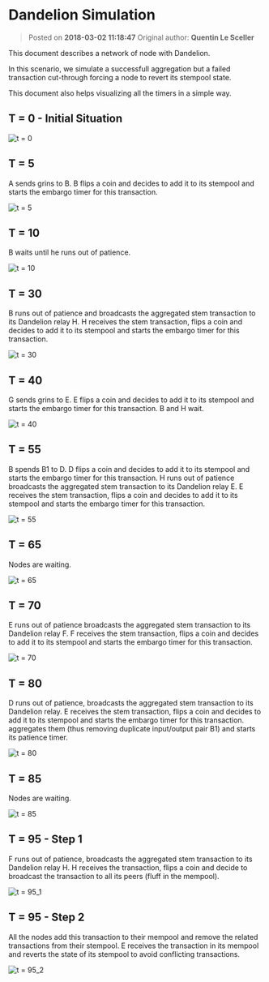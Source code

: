 # Dandelion Simulation
> Posted on **2018-03-02 11:18:47**    Original author: **Quentin Le Sceller**

This document describes a network of node with Dandelion.

In this scenario, we simulate a successfull aggregation but a failed transaction cut-through forcing a node to revert its stempool state.

This document also helps visualizing all the timers in a simple way.

## T = 0 - Initial Situation

![t = 0](images/t0.png)

## T = 5

A sends grins to B.
B flips a coin and decides to add it to its stempool and starts the embargo timer for this transaction.

![t = 5](images/t5.png)

## T = 10

B waits until he runs out of patience.

![t = 10](images/t10.png)

## T = 30

B runs out of patience and broadcasts the aggregated stem transaction to its Dandelion relay H.
H receives the stem transaction, flips a coin and decides to add it to its stempool and starts the embargo timer for this transaction.

![t = 30](images/t30.png)

## T = 40

G sends grins to E.
E flips a coin and decides to add it to its stempool and starts the embargo timer for this transaction.
B and H wait.

![t = 40](images/t40.png)

## T = 55

B spends B1 to D.
D flips a coin and decides to add it to its stempool and starts the embargo timer for this transaction.
H runs out of patience broadcasts the aggregated stem transaction to its Dandelion relay E.
E receives the stem transaction, flips a coin and decides to add it to its stempool and starts the embargo timer for this transaction.

![t = 55](images/t55.png)

## T = 65

Nodes are waiting.

![t = 65](images/t65.png)

## T = 70

E runs out of patience broadcasts the aggregated stem transaction to its Dandelion relay F.
F receives the stem transaction, flips a coin and decides to add it to its stempool and starts the embargo timer for this transaction.

![t = 70](images/t70.png)

## T = 80

D runs out of patience, broadcasts the aggregated stem transaction to its Dandelion relay.
E receives the stem transaction, flips a coin and decides to add it to its stempool and starts the embargo timer for this transaction. aggregates them (thus removing duplicate input/output pair B1) and starts its patience timer.

![t = 80](images/t80.png)

## T = 85

Nodes are waiting.

![t = 85](images/t85.png)

## T = 95 - Step 1

F runs out of patience, broadcasts the aggregated stem transaction to its Dandelion relay H.
H receives the transaction, flips a coin and decide to broadcast the transaction to all its peers (fluff in the mempool).

![t = 95_1](images/t95_1.png)

## T = 95 - Step 2

All the nodes add this transaction to their mempool and remove the related transactions from their stempool.
E receives the transaction in its mempool and reverts the state of its stempool to avoid conflicting transactions.

![t = 95_2](images/t95_2.png)
